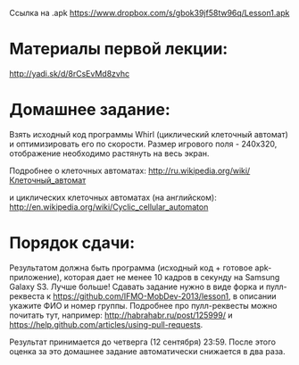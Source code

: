 Ссылка на .apk
https://www.dropbox.com/s/gbok39jf58tw96q/Lesson1.apk

Материалы первой лекции:
=======
http://yadi.sk/d/8rCsEvMd8zvhc

Домашнее задание:
=======
Взять исходный код программы Whirl (циклический клеточный автомат) и оптимизировать его по скорости.
Размер игрового поля - 240x320, отображение необходимо растянуть на весь экран.

Подробнее о клеточных автоматах:
http://ru.wikipedia.org/wiki/Клеточный_автомат

и циклических клеточных автоматах (на английском):
http://en.wikipedia.org/wiki/Cyclic_cellular_automaton

Порядок сдачи:
=======
Результатом должна быть программа (исходный код + готовое apk-приложение), которая дает не менее 10 кадров в секунду на Samsung Galaxy S3. Лучше больше!
Сдавать задание нужно в виде форка и пулл-реквеста к https://github.com/IFMO-MobDev-2013/lesson1, в описании укажите ФИО и номер группы.
Подробнее про пулл-реквесты можно почитать тут, например: http://habrahabr.ru/post/125999/ и https://help.github.com/articles/using-pull-requests.

Результат принимается до четверга (12 сентября) 23:59. После этого оценка за это домашнее задание автоматически снижается в два раза.